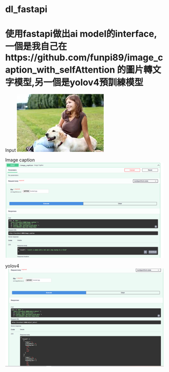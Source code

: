 # dl_fastapi
# 使用fastapi做出ai model的interface,一個是我自己在https://github.com/funpi89/image_caption_with_selfAttention 的圖片轉文字模型,另一個是yolov4預訓練模型

Input
![image](https://github.com/funpi89/dl_fastapi/blob/main/images/human3.jpg)

Image caption
![image](https://github.com/funpi89/dl_fastapi/blob/main/images/fastapi_image_caption_result.PNG)

yolov4
![image](https://github.com/funpi89/dl_fastapi/blob/main/images/fastapi_yolov4_result.PNG)
